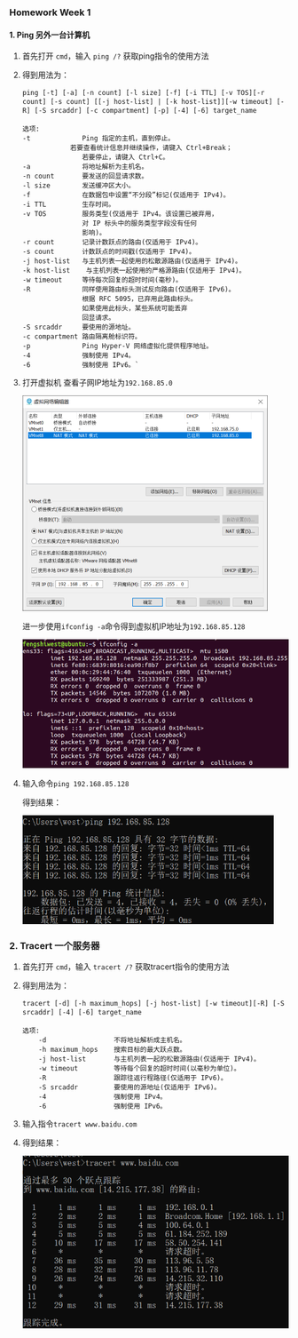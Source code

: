 ###                                         Homework Week 1

#### 1. Ping 另外一台计算机

1. 首先打开 `cmd`，输入 `ping /?` 获取ping指令的使用方法

2. 得到用法为：
   ```
   ping [-t] [-a] [-n count] [-l size] [-f] [-i TTL] [-v TOS][-r count] [-s count] [[-j host-list] | [-k host-list]][-w timeout] [-R] [-S srcaddr] [-c compartment] [-p] [-4] [-6] target_name
   
   选项:
   -t             Ping 指定的主机，直到停止。
               若要查看统计信息并继续操作，请键入 Ctrl+Break；
                  若要停止，请键入 Ctrl+C。
   -a             将地址解析为主机名。
   -n count       要发送的回显请求数。
   -l size        发送缓冲区大小。
   -f             在数据包中设置“不分段”标记(仅适用于 IPv4)。
   -i TTL         生存时间。
   -v TOS         服务类型(仅适用于 IPv4。该设置已被弃用，
                  对 IP 标头中的服务类型字段没有任何
                  影响)。
   -r count       记录计数跃点的路由(仅适用于 IPv4)。
   -s count       计数跃点的时间戳(仅适用于 IPv4)。
   -j host-list   与主机列表一起使用的松散源路由(仅适用于 IPv4)。
   -k host-list    与主机列表一起使用的严格源路由(仅适用于 IPv4)。
   -w timeout     等待每次回复的超时时间(毫秒)。
   -R             同样使用路由标头测试反向路由(仅适用于 IPv6)。
                  根据 RFC 5095，已弃用此路由标头。
                  如果使用此标头，某些系统可能丢弃
                  回显请求。
   -S srcaddr     要使用的源地址。
   -c compartment 路由隔离舱标识符。
   -p             Ping Hyper-V 网络虚拟化提供程序地址。
   -4             强制使用 IPv4。
   -6             强制使用 IPv6。`
   ```

3. 打开虚拟机 查看子网IP地址为`192.168.85.0`

   <img src="ping_1.png" alt="ping_1" style="zoom:50%;" />

   进一步使用`ifconfig -a`命令得到虚拟机IP地址为`192.168.85.128`

   <img src="ping_2.png" alt="ping_2" style="zoom: 67%;" />

4. 输入命令`ping 192.168.85.128`

   得到结果：

   <img src="ping_3.png" alt="ping_3" style="zoom:67%;" />

### 2. Tracert 一个服务器

1. 首先打开 `cmd`，输入 `tracert /?` 获取tracert指令的使用方法

2. 得到用法为：

   ```
   tracert [-d] [-h maximum_hops] [-j host-list] [-w timeout][-R] [-S srcaddr] [-4] [-6] target_name
   
   选项:
       -d                 不将地址解析成主机名。
       -h maximum_hops    搜索目标的最大跃点数。
       -j host-list       与主机列表一起的松散源路由(仅适用于 IPv4)。
       -w timeout         等待每个回复的超时时间(以毫秒为单位)。
       -R                 跟踪往返行程路径(仅适用于 IPv6)。
       -S srcaddr         要使用的源地址(仅适用于 IPv6)。
       -4                 强制使用 IPv4。
       -6                 强制使用 IPv6。
   ```

3. 输入指令`tracert www.baidu.com`

4. 得到结果：

   <img src="tracert_1.png" alt="tracert_1" style="zoom:67%;" />